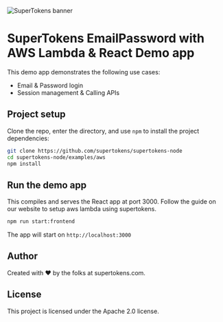 ![SuperTokens banner](https://raw.githubusercontent.com/supertokens/supertokens-logo/master/images/Artboard%20%E2%80%93%2027%402x.png)

# SuperTokens EmailPassword with AWS Lambda & React Demo app

This demo app demonstrates the following use cases:

-   Email & Password login
-   Session management & Calling APIs

## Project setup

Clone the repo, enter the directory, and use `npm` to install the project dependencies:

```bash
git clone https://github.com/supertokens/supertokens-node
cd supertokens-node/examples/aws
npm install
```

## Run the demo app

This compiles and serves the React app at port 3000.
Follow the guide on our website to setup aws lambda using supertokens.

```bash
npm run start:frontend
```

The app will start on `http://localhost:3000`

## Author

Created with :heart: by the folks at supertokens.com.

## License

This project is licensed under the Apache 2.0 license.
